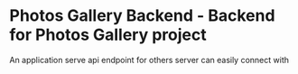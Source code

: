 # Photos Gallery Backend - Backend for Photos Gallery project
An application serve api endpoint for others server can easily connect with
